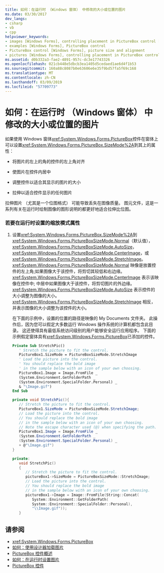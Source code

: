 ```yaml
---
title: 如何：在运行时 （Windows 窗体） 中修改的大小或位置的图片
ms.date: 03/30/2017
dev_langs:
- csharp
- vb
- cpp
helpviewer_keywords:
- images [Windows Forms], controlling placement in PictureBox control [Windows Forms]
- examples [Windows Forms], PictureBox control
- PictureBox control [Windows Forms], picture size and alignment
- pictures [Windows Forms], controlling placement in PictureBox control [Windows Forms]
ms.assetid: d0b332a3-fae2-4891-957c-dc3e17743326
ms.openlocfilehash: 021cb448e5dbcb3ea1405d5cedaed1ae6d4f1b53
ms.sourcegitcommit: 160a88c8087b0e63606e6e35f9bd57fa5f69c168
ms.translationtype: MT
ms.contentlocale: zh-CN
ms.lasthandoff: 03/09/2019
ms.locfileid: "57709773"
---
```

# <a name="how-to-modify-the-size-or-placement-of-a-picture-at-run-time-windows-forms"></a>如何：在运行时 （Windows 窗体） 中修改的大小或位置的图片
如果使用 Windows 窗体<xref:System.Windows.Forms.PictureBox>控件在窗体上可以设置<xref:System.Windows.Forms.PictureBox.SizeMode%2A>到其上的属性：  
  
-   将图片的左上的角的控件的左上角对齐  
  
-   使图片在控件内居中  
  
-   调整控件以适合其显示的图片的大小  
  
-   拉伸以适合控件显示的任何图片  
  
 拉伸图片 （尤其是一个位图格式） 可能导致丢失在图像质量。 图元文件，这是一系列有关在运行时绘制图像的图形说明的都更好地适合拉伸比位图。  
  
### <a name="to-set-the-sizemode-property-at-run-time"></a>若要在运行时设置的缩放模式属性  
  
1.  设置<xref:System.Windows.Forms.PictureBox.SizeMode%2A>到<xref:System.Windows.Forms.PictureBoxSizeMode.Normal>（默认值）， <xref:System.Windows.Forms.PictureBoxSizeMode.AutoSize>， <xref:System.Windows.Forms.PictureBoxSizeMode.CenterImage>，或<xref:System.Windows.Forms.PictureBoxSizeMode.StretchImage>。 <xref:System.Windows.Forms.PictureBoxSizeMode.Normal> 映像是放置控件的左上角;如果图像大于该控件，将剪切其较低和右边缘。 <xref:System.Windows.Forms.PictureBoxSizeMode.CenterImage> 表示该映像在控件中; 中居中如果图像大于该控件，将剪切图片的外边缘。 <xref:System.Windows.Forms.PictureBoxSizeMode.AutoSize> 表示控件的大小调整为图像的大小。 <xref:System.Windows.Forms.PictureBoxSizeMode.StretchImage> 相反，并表示图像的大小调整为该控件的大小。  
  
     在下面的示例中，设置的位置的路径是映像的 My Documents 文件夹。 此操作后，因为您可以假定大多数运行 Windows 操作系统的计算机都包含此目录。 这还使得具有最低系统访问级别的用户能够安全运行应用程序。 下面的示例假定窗体具有<xref:System.Windows.Forms.PictureBox>已添加的控件。  
  
    ```vb  
    Private Sub StretchPic()  
       ' Stretch the picture to fit the control.  
       PictureBox1.SizeMode = PictureBoxSizeMode.StretchImage  
       ' Load the picture into the control.  
       ' You should replace the bold image   
       ' in the sample below with an icon of your own choosing.  
       PictureBox1.Image = Image.FromFile _  
       (System.Environment.GetFolderPath _  
       (System.Environment.SpecialFolder.Personal) _  
       & "\Image.gif")  
    End Sub  
    ```  
  
    ```csharp  
    private void StretchPic(){  
       // Stretch the picture to fit the control.  
       PictureBox1.SizeMode = PictureBoxSizeMode.StretchImage;  
       // Load the picture into the control.  
       // You should replace the bold image   
       // in the sample below with an icon of your own choosing.  
       // Note the escape character used (@) when specifying the path.  
       PictureBox1.Image = Image.FromFile _  
       (System.Environment.GetFolderPath _  
       (System.Environment.SpecialFolder.Personal) _  
       + @"\Image.gif")  
    }  
    ```  
  
    ```cpp  
    private:  
       void StretchPic()  
       {  
          // Stretch the picture to fit the control.  
          pictureBox1->SizeMode = PictureBoxSizeMode::StretchImage;  
          // Load the picture into the control.  
          // You should replace the bold image   
          // in the sample below with an icon of your own choosing.  
          pictureBox1->Image = Image::FromFile(String::Concat(  
             System::Environment::GetFolderPath(  
             System::Environment::SpecialFolder::Personal),  
             "\\Image.gif"));  
       }  
    ```  
  
## <a name="see-also"></a>请参阅
- <xref:System.Windows.Forms.PictureBox>
- [如何：使用设计器加载图片](how-to-load-a-picture-using-the-designer-windows-forms.md)
- [PictureBox 控件概述](picturebox-control-overview-windows-forms.md)
- [如何：在运行时设置图片](how-to-set-pictures-at-run-time-windows-forms.md)
- [PictureBox 控件](picturebox-control-windows-forms.md)

